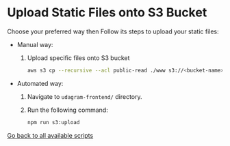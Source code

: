# Upload Static Files onto S3 Bucket

Choose your preferred way then Follow its steps to upload your static files:

- Manual way:

  1. Upload specific files onto S3 bucket

      ```bash
      aws s3 cp --recursive --acl public-read ./www s3://<bucket-name>/
      ```

- Automated way:

  1. Navigate to `udagram-frontend/` directory.

  2. Run the following command:

      ```bash
      npm run s3:upload
      ```

[Go back to all available scripts](README.md)
